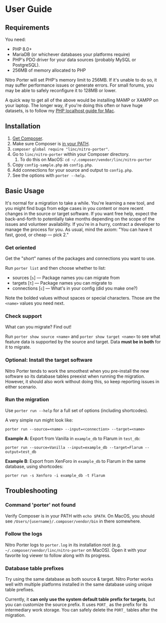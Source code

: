 # User Guide

## Requirements

You need:

* PHP 8.0+
* MariaDB (or whichever databases your platforms require)
* PHP's PDO driver for your data sources (probably MySQL or PostgreSQL).
* 256MB of memory allocated to PHP

Nitro Porter will set PHP's memory limit to 256MB. If it's unable to do so, it may suffer performance issues or generate errors. For small forums, you may be able to safely reconfigure it to 128MB or lower.

A quick way to get all of the above would be installing MAMP or XAMPP on your laptop. The longer way, if you're doing this often or have huge datasets, is to follow my [PHP localhost guide for Mac](https://lincolnwebs.com/php-localhost/).


## Installation

1. [Get Composer](https://getcomposer.org/doc/00-intro.md#installation-linux-unix-macos).
1. Make sure Composer is [in your PATH](https://www.uptimia.com/questions/how-to-add-composervendorbin-to-your-path).
1. `composer global require "linc/nitro-porter"`.
1. Go to `linc/nitro-porter` within your Composer directory.
   1. To do this on MacOS: `cd ~/.composer/vendor/linc/nitro-porter`
1. Copy `config-sample.php` as `config.php`. 
1. Add connections for your source and output to `config.php`.
1. See the options with `porter --help`.

## Basic Usage

It's normal for a migration to take a while. You're learning a new tool, and you might find bugs from edge cases in you content or more recent changes in the source or target software. 
If you want free help, expect the back-and-forth to potentially take months depending on the scope of the issues and volunteer availability.
If you're in a hurry, contract a developer to manage the process for you. As usual, mind the axiom: "You can have it fast, good, or cheap — pick 2."

### Get oriented

Get the "short" names of the packages and connections you want to use.

Run `porter list` and then choose whether to list:
* sources [`s`] — Package names you can migrate from
* targets [`t`] — Package names you can migrate to
* connections [`c`] — What's in your config (did you make one?)

Note the bolded values without spaces or special characters. Those are the `<name>` values you need next.

### Check support

What can you migrate? Find out!

Run `porter show source <name>` and `porter show target <name>` to see what feature data is supported by the source and target. Data **must be in both** for it to migrate.

### Optional: Install the target software

Nitro Porter tends to work the smoothest when you pre-install the new software so its database tables preexist when running the migration. However, it should also work without doing this, so keep reporting issues in either scenario.

### Run the migration

Use `porter run --help` for a full set of options (including shortcodes).

A very simple run might look like: 
```
porter run --source=<name> --input=<connection> --target=<name>
```

**Example A**: Export from Vanilla in `example_db` to Flarum in `test_db`:
```
porter run --source=Vanilla --input=example_db --target=Flarum --output=test_db
```

**Example B**: Export from XenForo in `example_db` to Flarum in the same database, using shortcodes:
```
porter run -s Xenforo -i example_db -t Flarum
```

## Troubleshooting

### Command 'porter' not found

Verify Composer is in your PATH with `echo $PATH`. On MacOS, you should see `/Users/{username}/.composer/vendor/bin` in there somewhere.

### Follow the logs

Nitro Porter logs to `porter.log` in its installation root (e.g. `~/.composer/vendor/linc/nitro-porter` on MacOS). Open it with your favorite log viewer to follow along with its progress.

### Database table prefixes

Try using the same database as both source & target. Nitro Porter works well with multiple platforms installed in the same database using unique table prefixes.

Currently, it **can only use the system default table prefix for targets**, but you can customize the source prefix. It uses `PORT_` as the prefix for its intermediary work storage. You can safely delete the `PORT_` tables after the migration.
